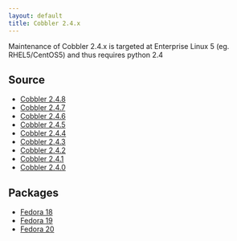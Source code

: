 ```yaml
---
layout: default
title: Cobbler 2.4.x
---
```


Maintenance of Cobbler 2.4.x is targeted at Enterprise Linux 5 (eg. RHEL5/CentOS5) and thus requires python 2.4

## Source

* <a href="https://github.com/cobbler/cobbler/releases/tag/v2.4.8">Cobbler 2.4.8</a>
* <a href="https://github.com/cobbler/cobbler/releases/tag/v2.4.7">Cobbler 2.4.7</a>
* <a href="https://github.com/cobbler/cobbler/releases/tag/v2.4.6">Cobbler 2.4.6</a>
* <a href="https://github.com/cobbler/cobbler/releases/tag/v2.4.5">Cobbler 2.4.5</a>
* <a href="https://github.com/cobbler/cobbler/releases/tag/v2.4.4">Cobbler 2.4.4</a>
* <a href="https://github.com/cobbler/cobbler/releases/tag/v2.4.3">Cobbler 2.4.3</a>
* <a href="https://github.com/cobbler/cobbler/releases/tag/v2.4.2">Cobbler 2.4.2</a>
* <a href="https://github.com/cobbler/cobbler/releases/tag/v2.4.1">Cobbler 2.4.1</a>
* <a href="https://github.com/cobbler/cobbler/releases/tag/cobbler-2.4.0-1">Cobbler 2.4.0</a>

## Packages

* <a href="http://download.opensuse.org/repositories/home:/libertas-ict:/cobbler24/Fedora_18/">Fedora 18</a>
* <a href="http://download.opensuse.org/repositories/home:/libertas-ict:/cobbler24/Fedora_19/">Fedora 19</a>
* <a href="http://download.opensuse.org/repositories/home:/libertas-ict:/cobbler24/Fedora_20/">Fedora 20</a>

